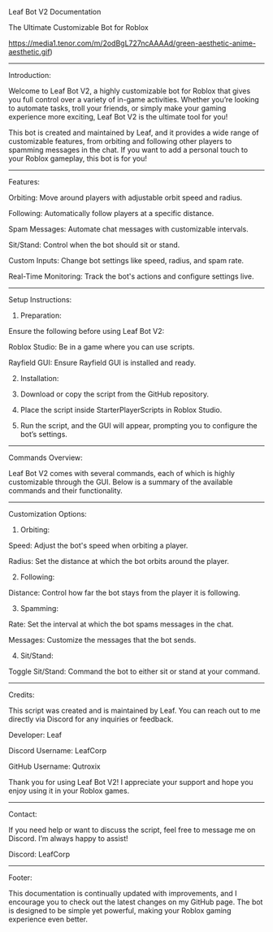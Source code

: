 Leaf Bot V2 Documentation

The Ultimate Customizable Bot for Roblox

https://media1.tenor.com/m/2odBgL727ncAAAAd/green-aesthetic-anime-aesthetic.gif)


---

Introduction:

Welcome to Leaf Bot V2, a highly customizable bot for Roblox that gives you full control over a variety of in-game activities. Whether you’re looking to automate tasks, troll your friends, or simply make your gaming experience more exciting, Leaf Bot V2 is the ultimate tool for you!

This bot is created and maintained by Leaf, and it provides a wide range of customizable features, from orbiting and following other players to spamming messages in the chat. If you want to add a personal touch to your Roblox gameplay, this bot is for you!


---

Features:

Orbiting: Move around players with adjustable orbit speed and radius.

Following: Automatically follow players at a specific distance.

Spam Messages: Automate chat messages with customizable intervals.

Sit/Stand: Control when the bot should sit or stand.

Custom Inputs: Change bot settings like speed, radius, and spam rate.

Real-Time Monitoring: Track the bot's actions and configure settings live.



---

Setup Instructions:

1. Preparation:

Ensure the following before using Leaf Bot V2:

Roblox Studio: Be in a game where you can use scripts.

Rayfield GUI: Ensure Rayfield GUI is installed and ready.


2. Installation:

1. Download or copy the script from the GitHub repository.


2. Place the script inside StarterPlayerScripts in Roblox Studio.


3. Run the script, and the GUI will appear, prompting you to configure the bot’s settings.




---

Commands Overview:

Leaf Bot V2 comes with several commands, each of which is highly customizable through the GUI. Below is a summary of the available commands and their functionality.


---

Customization Options:

1. Orbiting:

Speed: Adjust the bot's speed when orbiting a player.

Radius: Set the distance at which the bot orbits around the player.


2. Following:

Distance: Control how far the bot stays from the player it is following.


3. Spamming:

Rate: Set the interval at which the bot spams messages in the chat.

Messages: Customize the messages that the bot sends.


4. Sit/Stand:

Toggle Sit/Stand: Command the bot to either sit or stand at your command.



---

Credits:

This script was created and is maintained by Leaf. You can reach out to me directly via Discord for any inquiries or feedback.

Developer: Leaf

Discord Username: LeafCorp

GitHub Username: Qutroxix


Thank you for using Leaf Bot V2! I appreciate your support and hope you enjoy using it in your Roblox games.


---

Contact:

If you need help or want to discuss the script, feel free to message me on Discord. I’m always happy to assist!

Discord: LeafCorp



---

Footer:

This documentation is continually updated with improvements, and I encourage you to check out the latest changes on my GitHub page. The bot is designed to be simple yet powerful, making your Roblox gaming experience even better.

